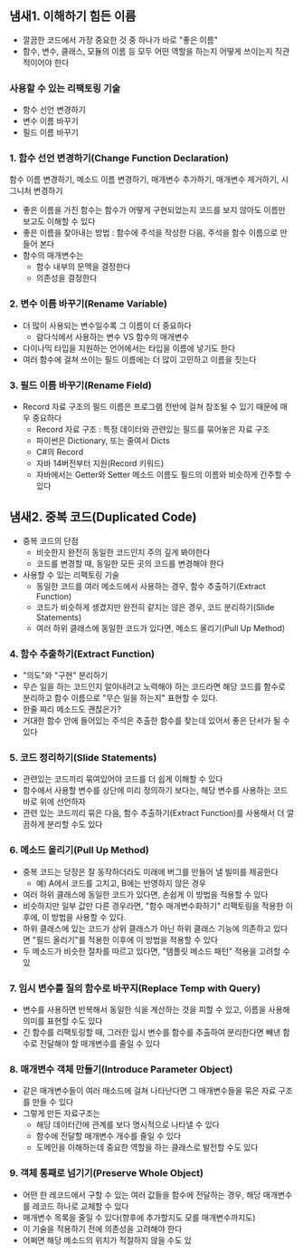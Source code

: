 ## 냄새1. 이해하기 힘든 이름
- 깔끔한 코드에서 가장 중요한 것 중 하나가 바로 "좋은 이름"
- 함수, 변수, 클래스, 모듈의 이름 등 모두 어떤 역할을 하는지 어떻게 쓰이는지 직관적이어야 한다
### 사용할 수 있는 리팩토링 기술
- 함수 선언 변경하기
- 변수 이름 바꾸기
- 필드 이름 바꾸기

### 1. 함수 선언 변경하기(Change Function Declaration)
함수 이름 변경하기, 메소드 이름 변경하기, 매개변수 추가하기, 매개변수 제거하기, 시그니처 변경하기
- 좋은 이름을 가진 함수는 함수가 어떻게 구현되었는지 코드를 보지 않아도 이름만 보고도 이해할 수 있다
- 좋은 이름을 찾아내는 방법 : 함수에 주석을 작성한 다음, 주석을 함수 이름으로 만들어 본다
- 함수의 매개변수는
    - 함수 내부의 문맥을 결정한다
    - 의존성을 결정한다

### 2. 변수 이름 바꾸기(Rename Variable)
- 더 많이 사용되는 변수일수록 그 이름이 더 중요하다
  - 람다식에서 사용하는 변수 VS 함수의 매개변수
- 다이나믹 타입을 지원하는 언어에서는 타입을 이름에 넣기도 한다
- 여러 함수에 걸쳐 쓰이는 필드 이름에는 더 많이 고민하고 이름을 짓는다

### 3. 필드 이름 바꾸기(Rename Field)
- Record 자료 구조의 필드 이름은 프로그램 전반에 걸쳐 참조될 수 있기 때문에 매우 중요하다
  - Record 자료 구조 : 특정 데이터와 관련있는 필드를 묶어놓은 자료 구조
  - 파이썬은 Dictionary, 또는 줄여서 Dicts
  - C#의 Record
  - 자바 14버전부터 지원(Record 키워드)
  - 자바에서는 Getter와 Setter 메소드 이름도 필드의 이름와 비슷하게 간주할 수 있다

## 냄새2. 중복 코드(Duplicated Code)
- 중복 코드의 단점
  - 비슷한지 완전히 동일한 코드인지 주의 깊게 봐야한다
  - 코드를 변경할 때, 동일한 모든 곳의 코드를 변경해야 한다
- 사용할 수 있는 리팩토링 기술
  - 동일한 코드를 여러 메소드에서 사용하는 경우, 함수 추출하기(Extract Function)
  - 코드가 비슷하게 생겼지만 완전히 같지는 않은 경우, 코드 분리하기(Slide Statements)
  - 여러 하위 클래스에 동일한 코드가 있다면, 메소드 올리기(Pull Up Method)

### 4. 함수 추출하기(Extract Function)
- "의도"와 "구현" 분리하기
- 무슨 일을 하는 코드인지 알아내려고 노력해야 하는 코드라면 해당 코드를 함수로 분리하고 함수 이름으로 "무슨 일을 하는지" 표현할 수 있다.
- 한줄 짜리 메소드도 괜찮은가?
- 거대한 함수 안에 들어있는 주석은 추출한 함수를 찾는데 있어서 좋은 단서가 될 수 있다

### 5. 코드 정리하기(Slide Statements)
- 관련있는 코드끼리 묶여있어야 코드를 더 쉽게 이해할 수 있다
- 함수에서 사용할 변수를 상단에 미리 정의하기 보다는, 해당 변수를 사용하는 코드 바로 위에 선언하자
- 관련 있는 코드끼리 묶은 다음, 함수 추출하기(Extract Function)를 사용해서 더 깔끔하게 분리할 수도 있다

### 6. 메소드 올리기(Pull Up Method)
- 중복 코드는 당장은 잘 동작하더라도 미래에 버그를 만들어 낼 빌미를 제공한다
  - 예) A에서 코드를 고치고, B에는 반영하지 않은 경우
- 여러 하위 클래스에 동일한 코드가 있다면, 손쉽게 이 방법을 적용할 수 있다
- 비슷하지만 일부 값만 다른 경우라면, "함수 매개변수화하기" 리팩토링을 적용한 이후에, 이 방법을 사용할 수 있다.
- 하위 클래스에 있는 코드가 상위 클래스가 아닌 하위 클래스 기능에 의존하고 있다면 "필드 올리기"를 적용한 이후에 이 방법을 적용할 수 있다
- 두 메소드가 비슷한 절차를 따르고 있다면, "템플릿 메소드 패턴" 적용을 고려할 수 있

### 7. 임시 변수를 질의 함수로 바꾸지(Replace Temp with Query)
- 변수를 사용하면 반복해서 동일한 식을 계산하는 것을 피할 수 있고, 이름을 사용해 의미를 표현할 수도 있다
- 긴 함수를 리팩토링할 때, 그러한 임시 변수를 함수를 추출하여 분리한다면 빼낸 함수로 전달해야 할 매개변수를 줄일 수 있다

### 8. 매개변수 객체 만들기(Introduce Parameter Object)
- 같은 매개변수들이 여러 매소드에 걸쳐 나타난다면 그 매개변수들을 묶은 자료 구조를 만들 수 있다
- 그렇게 만든 자료구조는
  - 해당 데이터간에 관계를 보다 명시적으로 나타낼 수 있다
  - 함수에 전달할 매개변수 개수를 줄일 수 있다
  - 도메인을 이해하는데 중요한 역할을 하는 클래스로 발전할 수도 있다

### 9. 객체 통째로 넘기기(Preserve Whole Object)
- 어떤 한 레코드에서 구할 수 있는 여러 값들을 함수에 전달하는 경우, 해당 매개변수를 레코드 하나로 교체할 수 있다
- 매개변수 목록을 줄일 수 있다(향후에 추가할지도 모를 매개변수까지도)
- 이 기술을 적용하기 전에 의존성을 고려해야 한다
- 어쩌면 해당 메소드의 위치가 적절하지 않을 수도 있
